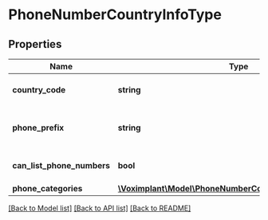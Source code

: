 # PhoneNumberCountryInfoType

## Properties
Name | Type | Description | Notes
------------ | ------------- | ------------- | -------------
**country_code** | **string** | The country code. | 
**phone_prefix** | **string** | The country phone prefix. | 
**can_list_phone_numbers** | **bool** | True if can list phone numbers. | 
**phone_categories** | [**\Voximplant\Model\PhoneNumberCountryCategoryInfoType[]**](PhoneNumberCountryCategoryInfoType.md) |  | [optional] 

[[Back to Model list]](../README.md#documentation-for-models) [[Back to API list]](../README.md#documentation-for-api-endpoints) [[Back to README]](../README.md)


